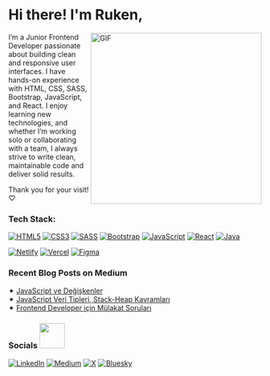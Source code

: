 # Hi there! I'm Ruken,
<img align="right" src="https://github.com/user-attachments/assets/184319da-da86-49f6-985d-0c0fb132384f" alt="GIF" width="340"/>
<!--
<img align="right" src="https://user-images.githubusercontent.com/72344293/151006688-f638f5a1-955b-424a-a930-63c526d6a5cd.svg" alt="GIF" width="240"/>
-->

<div> I’m a Junior Frontend Developer passionate about building clean and responsive user interfaces. I have hands-on experience with HTML, CSS, SASS, Bootstrap, JavaScript, and React. I enjoy learning new technologies, and whether I’m working solo or collaborating with a team, I always strive to write clean, maintainable code and deliver solid results.
    <p> Thank you for your visit! ♡ </p>
</div>

### Tech Stack:
[![HTML5](https://img.shields.io/badge/-HTML5-d6d1cb?style=flat&logo=html5&logoColor=black)](https://www.w3schools.com/html/html_intro.asp)
[![CSS3](https://img.shields.io/badge/-CSS3-d6d1cb?style=flat&logo=css3&logoColor=black)](https://developer.mozilla.org/en-US/docs/Web/CSS)
[![SASS](https://img.shields.io/badge/-SASS-d6d1cb?style=flat&logo=sass&logoColor=black)](https://sass-lang.com/)
[![Bootstrap](https://img.shields.io/badge/-Bootstrap-d6d1cb?style=flat&logo=bootstrap&logoColor=black)](https://getbootstrap.com/)
[![JavaScript](https://img.shields.io/badge/-JavaScript-d6d1cb?style=flat&logo=javascript&logoColor=black)](https://javascript.info/)
[![React](https://img.shields.io/badge/-React-d6d1cb?style=flat&logo=react&logoColor=black)](https://react.dev/)
[![Java](https://img.shields.io/badge/-Java-d6d1cb?style=flat&logo=java&logoColor=black)](https://docs.oracle.com/en/java/)

[![Netlify](https://img.shields.io/badge/-Netlify-d6d1cb?style=flat&logo=netlify&logoColor=black)](https://www.netlify.com/)
[![Vercel](https://img.shields.io/badge/-Vercel-d6d1cb?style=flat&logo=vercel&logoColor=black)](https://vercel.com/)
[![Figma](https://img.shields.io/badge/-Figma-d6d1cb?style=flat&logo=figma&logoColor=black)](https://www.figma.com/)

### Recent Blog Posts on Medium
✦ [JavaScript ve Değişkenler](https://medium.com/@rukenerpolat/javascript-ve-de%C4%9Fi%C5%9Fkenler-313621b5842b)  
✦ [JavaScript Veri Tipleri, Stack-Heap Kavramları](https://medium.com/@rukenerpolat/javascript-veri-tipleri-stack-heap-kavramlar%C4%B1-1e2836430a09)  
✦ [Frontend Developer için Mülakat Soruları](https://medium.com/@rukenerpolat/frontend-developer-i%C3%A7in-m%C3%BClakat-sorular%C4%B1-9cfb0d41c87c)  

### Socials <img src="https://media.giphy.com/media/mGcNjsfWAjY5AEZNw6/giphy.gif" width="50">
[![LinkedIn](https://img.shields.io/badge/-LinkedIn-d6d1cb?style=flat&logo=linkedin&logoColor=black)](https://linkedin.com/in/rukenerpolat)
[![Medium](https://img.shields.io/badge/-Medium-d6d1cb?style=flat&logo=medium&logoColor=black)](https://medium.com/@rukenerpolat)
[![X](https://img.shields.io/badge/-X-d6d1cb?style=flat&logo=x&logoColor=black)](https://x.com/rukenerpolat)
[![Bluesky](https://img.shields.io/badge/-Bluesky-d6d1cb?style=flat&logo=bluesky&logoColor=black)](https://bsky.app/profile/ruken.bsky.social)


<!--
[![HTML5](https://img.shields.io/badge/-HTML5-E34F26?style=flat&logo=html5&logoColor=white)](https://www.w3schools.com/html/html_intro.asp)
[![CSS3](https://img.shields.io/badge/-CSS3-1572B6?style=flat&logo=css3&logoColor=white)](https://developer.mozilla.org/en-US/docs/Web/CSS)
[![SASS](https://img.shields.io/badge/-SASS-CC6699?style=flat&logo=sass&logoColor=white)](https://sass-lang.com/)
[![Bootstrap](https://img.shields.io/badge/-Bootstrap-563D7C?style=flat&logo=bootstrap&logoColor=white)](https://getbootstrap.com/)
[![JavaScript](https://img.shields.io/badge/-JavaScript-F7DF1E?style=flat&logo=javascript&logoColor=black)](https://javascript.info/)
[![React](https://img.shields.io/badge/-React-61DAFB?style=flat&logo=react&logoColor=black)](https://react.dev/)
[![Java](https://img.shields.io/badge/-Java-007396?style=flat&logo=java&logoColor=white)](https://docs.oracle.com/en/java/)
[![Figma](https://img.shields.io/badge/-Figma-F24E1E?style=flat&logo=figma&logoColor=white)](https://www.figma.com/)
[![Netlify](https://img.shields.io/badge/-Netlify-00C7B7?style=flat&logo=netlify&logoColor=white)](https://www.netlify.com/?attr=homepage-modal)
[![Vercel](https://img.shields.io/badge/-Vercel-000000?style=flat&logo=vercel&logoColor=white)](https://vercel.com/home)
---
[![HTML5](https://img.shields.io/badge/-HTML5-000000?style=flat&logo=html5&logoColor=white)](https://www.w3schools.com/html/html_intro.asp)
[![CSS3](https://img.shields.io/badge/-CSS3-000000?style=flat&logo=css3&logoColor=white)](https://developer.mozilla.org/en-US/docs/Web/CSS)
[![SASS](https://img.shields.io/badge/-SASS-000000?style=flat&logo=sass&logoColor=white)](https://sass-lang.com/)
[![Bootstrap](https://img.shields.io/badge/-Bootstrap-000000?style=flat&logo=bootstrap&logoColor=white)](https://getbootstrap.com/)
[![JavaScript](https://img.shields.io/badge/-JavaScript-000000?style=flat&logo=javascript&logoColor=white)](https://javascript.info/)
[![React](https://img.shields.io/badge/-React-000000?style=flat&logo=react&logoColor=white)](https://react.dev/)
[![Java](https://img.shields.io/badge/-Java-000000?style=flat&logo=java&logoColor=white)](https://docs.oracle.com/en/java/)
[![Netlify](https://img.shields.io/badge/-Netlify-000000?style=flat&logo=netlify&logoColor=white)](https://www.netlify.com/)
[![Vercel](https://img.shields.io/badge/-Vercel-000000?style=flat&logo=vercel&logoColor=white)](https://vercel.com/)
[![Figma](https://img.shields.io/badge/-Figma-000000?style=flat&logo=figma&logoColor=white)](https://www.figma.com/)
[![LinkedIn](https://img.shields.io/badge/-LinkedIn-000000?style=flat&logo=linkedin&logoColor=white)](https://linkedin.com/in/rukenerpolat)
[![Medium](https://img.shields.io/badge/-Medium-12100E?style=flat&logo=medium&logoColor=white)](https://medium.com/@rukenerpolat)
[![X](https://img.shields.io/badge/-X-000000?style=flat&logo=x&logoColor=white)](https://x.com/rukenerpolat)
-->
